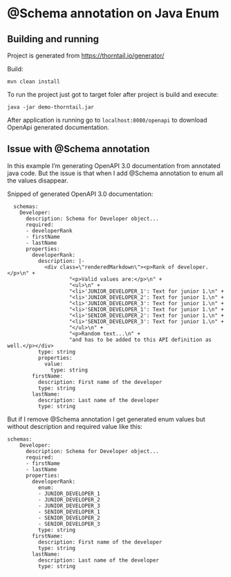 # @Schema annotation on Java Enum

## Building and running
Project is generated from https://thorntail.io/generator/ 

Build:
```
mvn clean install
```

To run the project just got to target foler after project is build and execute:
```
java -jar demo-thorntail.jar
```

After application is running go to ```localhost:8080/openapi``` to download OpenApi generated documentation.


## Issue with @Schema annotation

In this example I’m generating OpenAPI 3.0 documentation from annotated java code. But the issue is that when I add @Schema  annotation to enum all the values disappear. 

Snipped of generated OpenAPI 3.0 documentation:
```
  schemas:
    Developer:
      description: Schema for Developer object...
      required:
      - developerRank
      - firstName
      - lastName
      properties:
        developerRank:
          description: |-
            <div class=\"renderedMarkdown\"><p>Rank of developer.</p>\n" +
                    "<p>Valid values are:</p>\n" +
                    "<ul>\n" +
                    "<li>'JUNIOR_DEVELOPER_1': Text for junior 1.\n" +
                    "<li>'JUNIOR_DEVELOPER_2': Text for junior 1.\n" +
                    "<li>'JUNIOR_DEVELOPER_3': Text for junior 1.\n" +
                    "<li>'SENIOR_DEVELOPER_1': Text for junior 1.\n" +
                    "<li>'SENIOR_DEVELOPER_2': Text for junior 1.\n" +
                    "<li>'SENIOR_DEVELOPER_3': Text for junior 1.\n" +
                    "</ul>\n" +
                    "<p>Random text...\n" +
                    "and has to be added to this API definition as well.</p></div>
          type: string
          properties:
            value:
              type: string
        firstName:
          description: First name of the developer
          type: string
        lastName:
          description: Last name of the developer
          type: string

```

But if I remove @Schema annotation I get generated enum values but without description and required value like this:
```
schemas:
    Developer:
      description: Schema for Developer object...
      required:
      - firstName
      - lastName
      properties:
        developerRank:
          enum:
          - JUNIOR_DEVELOPER_1
          - JUNIOR_DEVELOPER_2
          - JUNIOR_DEVELOPER_3
          - SENIOR_DEVELOPER_1
          - SENIOR_DEVELOPER_2
          - SENIOR_DEVELOPER_3
          type: string
        firstName:
          description: First name of the developer
          type: string
        lastName:
          description: Last name of the developer
          type: string
```
